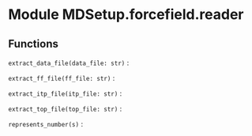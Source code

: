 Module MDSetup.forcefield.reader
================================

Functions
---------

    
`extract_data_file(data_file: str)`
:   

    
`extract_ff_file(ff_file: str)`
:   

    
`extract_itp_file(itp_file: str)`
:   

    
`extract_top_file(top_file: str)`
:   

    
`represents_number(s)`
: